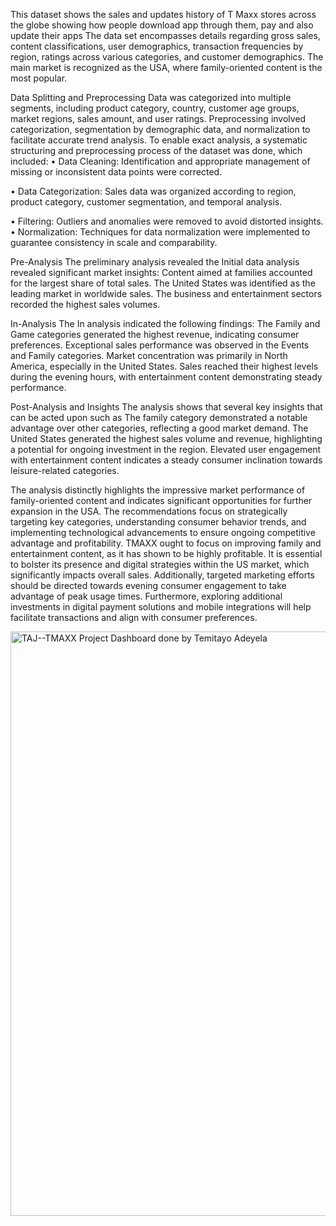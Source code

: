 This dataset shows the sales and updates history of T Maxx stores across the globe showing how people download app through them, pay and also update their apps
The data set encompasses details regarding gross sales, content classifications, user demographics, transaction frequencies by region, ratings across various categories, and customer demographics. The main market is recognized as the USA, where family-oriented content is the most popular.

Data Splitting and Preprocessing
Data was categorized into multiple segments, including product category, country, customer age groups, market regions, sales amount, and user ratings. Preprocessing involved categorization, segmentation by demographic data, and normalization to facilitate accurate trend analysis.
To enable exact analysis, a systematic structuring and preprocessing process of the dataset was done, which included:
•	Data Cleaning: Identification and appropriate management of missing or inconsistent data points were corrected.  

•	Data Categorization: Sales data was organized according to region, product category, customer segmentation, and temporal analysis.  

•	Filtering: Outliers and anomalies were removed to avoid distorted insights.  
•	Normalization: Techniques for data normalization were implemented to guarantee consistency in scale and comparability. 

Pre-Analysis
The preliminary analysis revealed the Initial data analysis revealed significant market insights:
Content aimed at families accounted for the largest share of total sales.
The United States was identified as the leading market in worldwide sales.
The business and entertainment sectors recorded the highest sales volumes.

In-Analysis
The In analysis indicated the following findings:
The Family and Game categories generated the highest revenue, indicating consumer preferences.
Exceptional sales performance was observed in the Events and Family categories.
Market concentration was primarily in North America, especially in the United States.
Sales reached their highest levels during the evening hours, with entertainment content demonstrating steady performance.



Post-Analysis and Insights
The analysis shows that several key insights that can be acted upon such as
The family category demonstrated a notable advantage over other categories, reflecting a good market demand.
The United States generated the highest sales volume and revenue, highlighting a potential for ongoing investment in the region.
Elevated user engagement with entertainment content indicates a steady consumer inclination towards leisure-related categories.



The analysis distinctly highlights the impressive market performance of family-oriented content and indicates significant opportunities for further expansion in the USA. The recommendations focus on strategically targeting key categories, understanding consumer behavior trends, and implementing technological advancements to ensure ongoing competitive advantage and profitability. TMAXX ought to focus on improving family and entertainment content, as it has shown to be highly profitable. It is essential to bolster its presence and digital strategies within the US market, which significantly impacts overall sales. Additionally, targeted marketing efforts should be directed towards evening consumer engagement to take advantage of peak usage times. Furthermore, exploring additional investments in digital payment solutions and mobile integrations will help facilitate transactions and align with consumer preferences.



<img width="935" alt="TAJ--TMAXX Project Dashboard done by Temitayo Adeyela" src="https://github.com/user-attachments/assets/2f9fb510-f4fb-4bd0-83e0-f0f42db4f5cb" />






